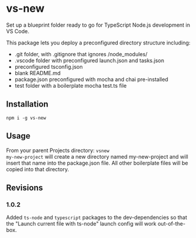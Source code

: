 # vs-new
Set up a blueprint folder ready to go for TypeScript Node.js development in VS Code.

This package lets you deploy a preconfigured directory structure including:
* .git folder, with .gitignore that ignores /node_modules/
* .vscode folder with preconfigured launch.json and tasks.json
* preconfigured tsconfig.json
* blank README.md
* package.json preconfigured with mocha and chai pre-installed
* test folder with a boilerplate mocha test.ts file

## Installation
<code>npm i -g vs-new</code>

## Usage
From your parent Projects directory: <code>vsnew my-new-project</code> will create a new directory named my-new-project and will insert that name into the package.json file. All other boilerplate files will be copied into that directory.

## Revisions
### 1.0.2
Added <code>ts-node</code> and <code>typescript</code> packages to the dev-dependencies so that the "Launch current file with ts-node" launch config will work out-of-the-box.